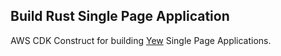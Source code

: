 ## Build Rust Single Page Application

AWS CDK Construct for building  [Yew](https://github.com/yewstack/yew) Single Page Applications.

